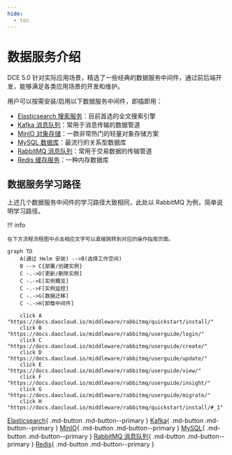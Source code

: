 ```yaml
---
hide:
  - toc
---
```


# 数据服务介绍

DCE 5.0 针对实际应用场景，精选了一些经典的数据服务中间件，通过前后端开发，能够满足各类应用场景的开发和维护。

用户可以按需安装/启用以下数据服务中间件，即插即用：

- [Elasticsearch 搜索服务](elastic-search/intro/what.md)：目前首选的全文搜索引擎
- [Kafka 消息队列](./kafka/intro/what.md)：常用于消息传输的数据管道
- [MinIO 对象存储](./minio/intro/what.md)：一款非常热门的轻量对象存储方案
- [MySQL 数据库](mysql/intro/what.md)：最流行的关系型数据库
- [RabbitMQ 消息队列](rabbitmq/intro/what.md)：常用于交易数据的传输管道
- [Redis 缓存服务](./redis/intro/what.md)：一种内存数据库

## 数据服务学习路径

上述几个数据服务中间件的学习路径大致相同，此处以 RabbitMQ 为例，简单说明学习路径。

!!! info

    在下方流程流程图中点击相应文字可以直接跳转到对应的操作指南页面。

```mermaid
graph TD
    A(通过 Helm 安装) -->B(选择工作空间)
    B --> C{部署/创建实例}
    C -.->D[更新/删除实例]
    C -.->E[实例概览]
    C -.->F[实例监控]
    C -.->G[数据迁移]
    C -.->H[卸载中间件]
    
    click A "https://docs.daocloud.io/middleware/rabbitmq/quickstart/install/"
    click B "https://docs.daocloud.io/middleware/rabbitmq/userguide/login/"
    click C "https://docs.daocloud.io/middleware/rabbitmq/userguide/create/"
    click D "https://docs.daocloud.io/middleware/rabbitmq/userguide/update/"
    click E "https://docs.daocloud.io/middleware/rabbitmq/userguide/view/"
    click F "https://docs.daocloud.io/middleware/rabbitmq/userguide/insight/"
    click G "https://docs.daocloud.io/middleware/rabbitmq/userguide/migrate/"
    click H "https://docs.daocloud.io/middleware/rabbitmq/quickstart/install/#_1"
```

[Elasticsearch](elastic-search/intro/what.md){ .md-button .md-button--primary }
[Kafka](./kafka/intro/what.md){ .md-button .md-button--primary }
[MinIO](./minio/intro/what.md){ .md-button .md-button--primary }
[MySQL](mysql/intro/what.md){ .md-button .md-button--primary }
[RabbitMQ 消息队列](rabbitmq/intro/what.md){ .md-button .md-button--primary }
[Redis](./redis/intro/what.md){ .md-button .md-button--primary }

